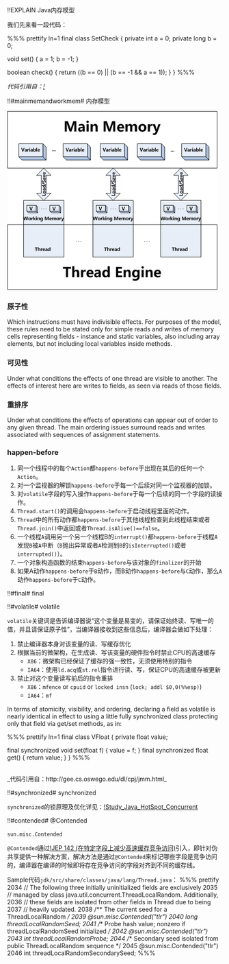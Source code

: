 !!EXPLAIN
Java内存模型

我们先来看一段代码：

%%% prettify ln=1
final class SetCheck {
  private int  a = 0;
  private long b = 0;

  void set() {
    a =  1;
    b = -1;
  }

  boolean check() {
    return ((b ==  0) ||
            (b == -1 && a == 1)); 
  }
}
%%%

_代码引用自：[!](http://gee.cs.oswego.edu/dl/cpj/jmm.html)_


!!#mainmemandworkmem# 内存模型

<img src="jmm.png"/>

### 原子性

Which instructions must have indivisible effects. For purposes of the model, these rules need to be stated only for simple reads and writes of memory cells representing fields - instance and static variables, also including array elements, but not including local variables inside methods.

### 可见性

Under what conditions the effects of one thread are visible to another. The effects of interest here are writes to fields, as seen via reads of those fields.

### 重排序

Under what conditions the effects of operations can appear out of order to any given thread. The main ordering issues surround reads and writes associated with sequences of assignment statements.

### happen-before

1. 同一个线程中的每个`Action`都`happens-before`于出现在其后的任何一个`Action`。
1. 对一个监视器的解锁`happens-before`于每一个后续对同一个监视器的加锁。
1. 对`volatile`字段的写入操作`happens-before`于每一个后续的同一个字段的读操作。
1. `Thread.start()`的调用会`happens-before`于启动线程里面的动作。
1. `Thread`中的所有动作都`happens-before`于其他线程检查到此线程结束或者`Thread.join()`中返回或者`Thread.isAlive()==false`。
1. 一个线程`A`调用另一个另一个线程B的`interrupt()`都`happens-before`于线程`A`发现`B`被`A`中断（`B`抛出异常或者`A`检测到`B`的`isInterrupted()`或者`interrupted()`）。
1. 一个对象构造函数的结束`happens-before`与该对象的`finalizer`的开始
1. 如果A动作`happens-before`于`B`动作，而B动作`happens-before`与`C`动作，那么`A`动作`happens-before`于`C`动作。

!!#final# final


!!#volatile# volatile

`volatile`关键词是告诉编译器说“这个变量是易变的，请保证始终读、写唯一的值，并且请保证原子性”，当编译器接收到这些信息后，编译器会做如下处理：

1. 禁止编译器本身对该变量的读、写缓存优化
1. 根据当前的微架构，在生成读、写该变量的硬件指令时禁止CPU的高速缓存
    * `X86`：微架构已经保证了缓存的强一致性，无须使用特别的指令
    * `IA64`：使用`ld.acq`或`st.rel`指令进行读、写，保证CPU的高速缓存被更新
1. 禁止对这个变量读写前后的指令重排
    * `X86`：`mfence` or `cpuid` or `locked insn` (`lock; addl $0,0(%%esp)`)
    * `IA64`：`mf`

In terms of atomicity, visibility, and ordering, declaring a field as volatile is nearly identical in effect to using a little fully synchronized class protecting only that field via get/set methods, as in:

%%% prettify ln=1
final class VFloat {
  private float value;

  final synchronized void  set(float f) { value = f; }
  final synchronized float get()        { return value; }
}
%%%

<br>
_代码引用自：http://gee.cs.oswego.edu/dl/cpj/jmm.html_

!!#synchronized# synchronized


`synchronized`的锁原理及优化详见：[!Study_Java_HotSpot_Concurrent](https://code.google.com/p/hatter-source-code/wiki/Study_Java_HotSpot_Concurrent)

!!#contended# @Contended

<span class="glyphicon glyphicon-thumbs-down" style="color:red;"></span> `sun.misc.Contended`

`@Contended`通过[!JEP 142 (在特定字段上减少高速缓存竞争访问)](http://openjdk.java.net/jeps/142)引入，即针对伪共享提供一种解决方案，解决方法是通过`@Contended`来标记哪些字段是竞争访问的，编译器在编译的时候即将存在竞争访问的字段对齐到不同的缓存线。

Sample代码`jdk/src/share/classes/java/lang/Thread.java`：
%%% prettify
2034     // The following three initially uninitialized fields are exclusively
2035     // managed by class java.util.concurrent.ThreadLocalRandom. Additionally,
2036     // these fields are isolated from other fields in Thread due to being
2037     // heavily updated.
2038     /** The current seed for a ThreadLocalRandom */
2039     @sun.misc.Contended("tlr")
2040     long threadLocalRandomSeed;
2041     /** Probe hash value; nonzero if threadLocalRandomSeed initialized */
2042     @sun.misc.Contended("tlr")
2043     int threadLocalRandomProbe;
2044     /** Secondary seed isolated from public ThreadLocalRandom sequence */
2045     @sun.misc.Contended("tlr")
2046     int threadLocalRandomSecondarySeed;
%%%





